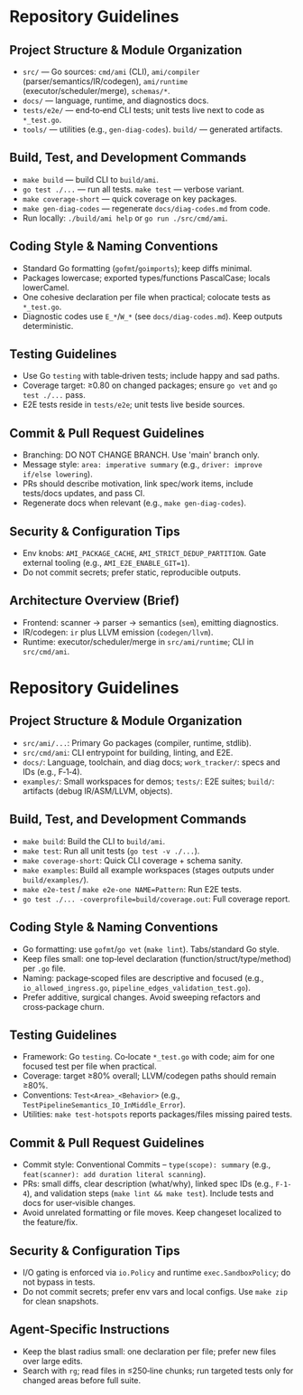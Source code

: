 # Repository Guidelines

## Project Structure & Module Organization
- `src/` — Go sources: `cmd/ami` (CLI), `ami/compiler` (parser/semantics/IR/codegen), `ami/runtime` (executor/scheduler/merge), `schemas/*`.
- `docs/` — language, runtime, and diagnostics docs.
- `tests/e2e/` — end‑to‑end CLI tests; unit tests live next to code as `*_test.go`.
- `tools/` — utilities (e.g., `gen-diag-codes`). `build/` — generated artifacts.

## Build, Test, and Development Commands
- `make build` — build CLI to `build/ami`.
- `go test ./...` — run all tests. `make test` — verbose variant.
- `make coverage-short` — quick coverage on key packages.
- `make gen-diag-codes` — regenerate `docs/diag-codes.md` from code.
- Run locally: `./build/ami help` or `go run ./src/cmd/ami`.

## Coding Style & Naming Conventions
- Standard Go formatting (`gofmt`/`goimports`); keep diffs minimal.
- Packages lowercase; exported types/functions PascalCase; locals lowerCamel.
- One cohesive declaration per file when practical; colocate tests as `*_test.go`.
- Diagnostic codes use `E_*`/`W_*` (see `docs/diag-codes.md`). Keep outputs deterministic.

## Testing Guidelines
- Use Go `testing` with table‑driven tests; include happy and sad paths.
- Coverage target: ≥0.80 on changed packages; ensure `go vet` and `go test ./...` pass.
- E2E tests reside in `tests/e2e`; unit tests live beside sources.

## Commit & Pull Request Guidelines
- Branching: DO NOT CHANGE BRANCH.  Use 'main' branch only.
- Message style: `area: imperative summary` (e.g., `driver: improve if/else lowering`).
- PRs should describe motivation, link spec/work items, include tests/docs updates, and pass CI.
- Regenerate docs when relevant (e.g., `make gen-diag-codes`).

## Security & Configuration Tips
- Env knobs: `AMI_PACKAGE_CACHE`, `AMI_STRICT_DEDUP_PARTITION`. Gate external tooling (e.g., `AMI_E2E_ENABLE_GIT=1`).
- Do not commit secrets; prefer static, reproducible outputs.

## Architecture Overview (Brief)
- Frontend: scanner → parser → semantics (`sem`), emitting diagnostics.
- IR/codegen: `ir` plus LLVM emission (`codegen/llvm`).
- Runtime: executor/scheduler/merge in `src/ami/runtime`; CLI in `src/cmd/ami`.
# Repository Guidelines

## Project Structure & Module Organization
- `src/ami/...`: Primary Go packages (compiler, runtime, stdlib).
- `src/cmd/ami`: CLI entrypoint for building, linting, and E2E.
- `docs/`: Language, toolchain, and diag docs; `work_tracker/`: specs and IDs (e.g., F‑1‑4).
- `examples/`: Small workspaces for demos; `tests/`: E2E suites; `build/`: artifacts (debug IR/ASM/LLVM, objects).

## Build, Test, and Development Commands
- `make build`: Build the CLI to `build/ami`.
- `make test`: Run all unit tests (`go test -v ./...`).
- `make coverage-short`: Quick CLI coverage + schema sanity.
- `make examples`: Build all example workspaces (stages outputs under `build/examples/`).
- `make e2e-test` / `make e2e-one NAME=Pattern`: Run E2E tests.
- `go test ./... -coverprofile=build/coverage.out`: Full coverage report.

## Coding Style & Naming Conventions
- Go formatting: use `gofmt`/`go vet` (`make lint`). Tabs/standard Go style.
- Keep files small: one top‑level declaration (function/struct/type/method) per `.go` file.
- Naming: package‑scoped files are descriptive and focused (e.g., `io_allowed_ingress.go`, `pipeline_edges_validation_test.go`).
- Prefer additive, surgical changes. Avoid sweeping refactors and cross‑package churn.

## Testing Guidelines
- Framework: Go `testing`. Co‑locate `*_test.go` with code; aim for one focused test per file when practical.
- Coverage: target ≥80% overall; LLVM/codegen paths should remain ≥80%.
- Conventions: `Test<Area>_<Behavior>` (e.g., `TestPipelineSemantics_IO_InMiddle_Error`).
- Utilities: `make test-hotspots` reports packages/files missing paired tests.

## Commit & Pull Request Guidelines
- Commit style: Conventional Commits – `type(scope): summary` (e.g., `feat(scanner): add duration literal scanning`).
- PRs: small diffs, clear description (what/why), linked spec IDs (e.g., `F-1-4`), and validation steps (`make lint && make test`). Include tests and docs for user‑visible changes.
- Avoid unrelated formatting or file moves. Keep changeset localized to the feature/fix.

## Security & Configuration Tips
- I/O gating is enforced via `io.Policy` and runtime `exec.SandboxPolicy`; do not bypass in tests.
- Do not commit secrets; prefer env vars and local configs. Use `make zip` for clean snapshots.

## Agent‑Specific Instructions
- Keep the blast radius small: one declaration per file; prefer new files over large edits.
- Search with `rg`; read files in ≤250‑line chunks; run targeted tests only for changed areas before full suite.
